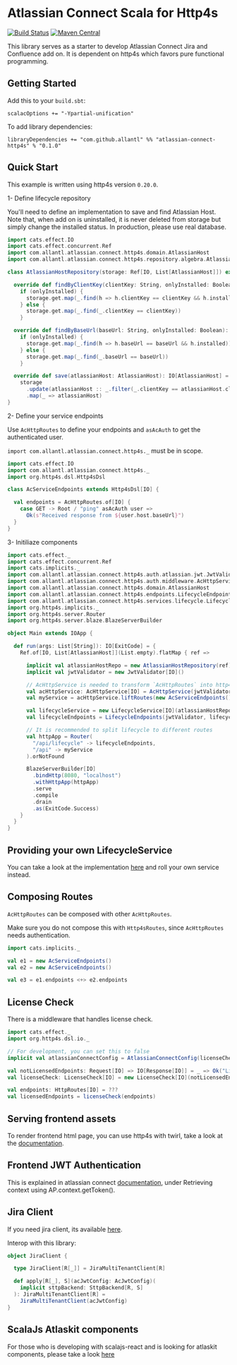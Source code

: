 Atlassian Connect Scala for Http4s
==================================

[![Build Status](https://travis-ci.org/allantl/atlassian-connect-http4s.svg?branch=master)](https://travis-ci.org/allantl/atlassian-connect-http4s)
[![Maven Central](https://img.shields.io/maven-central/v/com.github.allantl/atlassian-connect-http4s_2.12.svg)](https://maven-badges.herokuapp.com/maven-central/com.github.allantl/atlassian-connect-http4s_2.12)

This library serves as a starter to develop Atlassian Connect Jira and Confluence add on.
It is dependent on http4s which favors pure functional programming.

## Getting Started

Add this to your `build.sbt`:
```
scalacOptions += "-Ypartial-unification"
```

To add library dependencies:

```
libraryDependencies += "com.github.allantl" %% "atlassian-connect-http4s" % "0.1.0"
```

## Quick Start

This example is written using http4s version `0.20.0`.

1- Define lifecycle repository

You'll need to define an implementation to save and find Atlassian Host.
Note that, when add on is uninstalled, it is never deleted from storage but simply change the installed status.
In production, please use real database.

~~~ scala
import cats.effect.IO
import cats.effect.concurrent.Ref
import com.allantl.atlassian.connect.http4s.domain.AtlassianHost
import com.allantl.atlassian.connect.http4s.repository.algebra.AtlassianHostRepositoryAlgebra

class AtlassianHostRepository(storage: Ref[IO, List[AtlassianHost]]) extends AtlassianHostRepositoryAlgebra[IO] {

  override def findByClientKey(clientKey: String, onlyInstalled: Boolean): IO[Option[AtlassianHost]] =
    if (onlyInstalled) {
      storage.get.map(_.find(h => h.clientKey == clientKey && h.installed))
    } else {
      storage.get.map(_.find(_.clientKey == clientKey))
    }

  override def findByBaseUrl(baseUrl: String, onlyInstalled: Boolean): IO[Option[AtlassianHost]] =
    if (onlyInstalled) {
      storage.get.map(_.find(h => h.baseUrl == baseUrl && h.installed))
    } else {
      storage.get.map(_.find(_.baseUrl == baseUrl))
    }

  override def save(atlassianHost: AtlassianHost): IO[AtlassianHost] =
    storage
      .update(atlassianHost :: _.filter(_.clientKey == atlassianHost.clientKey))
      .map(_ => atlassianHost)
}
~~~

2- Define your service endpoints

Use `AcHttpRoutes` to define your endpoints and `asAcAuth` to get the authenticated user.

`import com.allantl.atlassian.connect.http4s._` must be in scope.

~~~ scala
import cats.effect.IO
import com.allantl.atlassian.connect.http4s._
import org.http4s.dsl.Http4sDsl

class AcServiceEndpoints extends Http4sDsl[IO] {

  val endpoints = AcHttpRoutes.of[IO] {
    case GET -> Root / "ping" asAcAuth user =>
      Ok(s"Received response from ${user.host.baseUrl}")
  }
}
~~~

3- Initiliaze components

~~~ scala
import cats.effect._
import cats.effect.concurrent.Ref
import cats.implicits._
import com.allantl.atlassian.connect.http4s.auth.atlassian.jwt.JwtValidator
import com.allantl.atlassian.connect.http4s.auth.middleware.AcHttpService
import com.allantl.atlassian.connect.http4s.domain.AtlassianHost
import com.allantl.atlassian.connect.http4s.endpoints.LifecycleEndpoints
import com.allantl.atlassian.connect.http4s.services.lifecycle.LifecycleService
import org.http4s.implicits._
import org.http4s.server.Router
import org.http4s.server.blaze.BlazeServerBuilder

object Main extends IOApp {

  def run(args: List[String]): IO[ExitCode] = {
    Ref.of[IO, List[AtlassianHost]](List.empty).flatMap { ref =>

      implicit val atlassianHostRepo = new AtlassianHostRepository(ref)
      implicit val jwtValidator = new JwtValidator[IO]()

      // AcHttpService is needed to transform `AcHttpRoutes` into http4s `HttpRoutes`
      val acHttpService: AcHttpService[IO] = AcHttpService(jwtValidator)
      val myService = acHttpService.liftRoutes(new AcServiceEndpoints().endpoints)

      val lifecycleService = new LifecycleService[IO](atlassianHostRepo, infoLogger = log => IO.delay(println(log)))
      val lifecycleEndpoints = LifecycleEndpoints(jwtValidator, lifecycleService).endpoints

      // It is recommended to split lifecycle to different routes
      val httpApp = Router(
        "/api/lifecycle" -> lifecycleEndpoints,
        "/api" -> myService
      ).orNotFound

      BlazeServerBuilder[IO]
        .bindHttp(8080, "localhost")
        .withHttpApp(httpApp)
        .serve
        .compile
        .drain
        .as(ExitCode.Success)
    }
  }
}
~~~

## Providing your own LifecycleService

You can take a look at the implementation [here](src/main/scala/com/allantl/atlassian/connect/http4s/services/lifecycle/LifecycleService.scala) and roll your own service instead.

## Composing Routes

`AcHttpRoutes` can be composed with other `AcHttpRoutes`.

Make sure you do not compose this with `Http4sRoutes`, since `AcHttpRoutes` needs authentication.

~~~ scala
import cats.implicits._

val e1 = new AcServiceEndpoints()
val e2 = new AcServiceEndpoints()

val e3 = e1.endpoints <+> e2.endpoints
~~~

## License Check

There is a middleware that handles license check.

~~~ scala
import cats.effect._
import org.http4s.dsl.io._

// For development, you can set this to false
implicit val atlassianConnectConfig = AtlassianConnectConfig(licenseCheckEnabled = true)

val notLicensedEndpoints: Request[IO] => IO[Response[IO]] = _ => Ok("License not active")
val licenseCheck: LicenseCheck[IO] = new LicenseCheck[IO](notLicensedEndpoints)

val endpoints: HttpRoutes[IO] = ???
val licensedEndpoints = licenseCheck(endpoints)
~~~

## Serving frontend assets

To render frontend html page, you can use http4s with twirl, take a look at the [documentation](https://http4s.org/v0.20/entity/).

## Frontend JWT Authentication

This is explained in atlassian connect [documentation](https://developer.atlassian.com/cloud/jira/platform/cacheable-app-iframes/),
under Retrieving context using AP.context.getToken().

## Jira Client

If you need jira client, its available [here](https://github.com/allantl/jira4s).

Interop with this library:

~~~ scala
object JiraClient {

  type JiraClient[R[_]] = JiraMultiTenantClient[R]

  def apply[R[_], S](acJwtConfig: AcJwtConfig)(
    implicit sttpBackend: SttpBackend[R, S]
  ): JiraMultiTenantClient[R] =
    JiraMultiTenantClient(acJwtConfig)
}
~~~

## ScalaJs Atlaskit components

For those who is developing with scalajs-react and is looking for atlaskit components, please take a look [here](https://github.com/allantl/scalajs-atlaskit)
